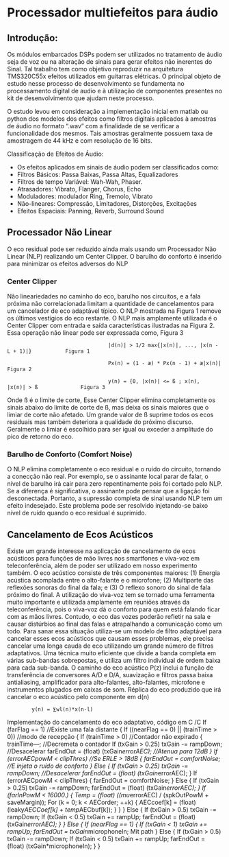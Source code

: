 # Processador multiefeitos para áudio

## Introdução:
  Os módulos embarcados DSPs podem ser utilizados no tratamento de áudio seja de voz ou na alteração de sinais para gerar efeitos não inerentes do Sinal. Tal trabalho tem como objetivo reproduzir na arquitetura TMS320C55x efeitos utilizados em guitarras elétricas.  O principal objeto de estudo nesse processo de desenvolvimento se fundamenta no processamento digital de audio e à utilização de componentes presentes no kit de desenvolvimento que ajudam neste processo. 
 
  O estudo levou em consideração a implementação inicial em matlab ou python dos modelos dos efeitos como filtros digitais aplicados à amostras de áudio no formato “.wav” com a finalidade de se verificar a funcionalidade dos mesmos. Tais amostras geralmente possuem taxa de amostragem de 44 kHz e com resolução de 16 bits.
  
Classificação de Efeitos de Áudio:
* Os efeitos aplicados em sinais de áudio podem ser classificados como:
* Filtros Básicos: Passa Baixas, Passa Altas, Equalizadores
* Filtros de tempo Variável: Wah-Wah, Phaser.
* Atrasadores: Vibrato, Flanger, Chorus, Echo
* Moduladores: modulador Ring, Tremolo, Vibrato
* Não-lineares: Compressão, Limitadores, Distorções, Excitações
* Efeitos Espaciais: Panning, Reverb, Surround Sound


## Processador Não Linear
  O eco residual pode ser reduzido ainda mais usando um Processador Não Linear (NLP) realizando um Center Clipper. O barulho do conforto é inserido para minimizar os efeitos adversos do NLP
  
  ### Center Clipper
  Não lineariedades no caminho do eco, barulho nos circuitos, e a fala próxima não correlacionada limitam a quantidade de cancelamentos para um cancelador de eco adaptável típico. O NLP mostrada na Figura 1 remove os últimos vestígios do eco restante. O NLP mais amplamente utilizada é o Center Clipper com entrada e saída características ilustradas na Figura 2. Essa operação não linear pode ser expressada como, Figura 3

                                     |d(n)| > 1/2 max{|x(n)|, ..., |x(n - L + 1)|}           Figura 1
                                     
                                     Px(n) = (1 - æ) * Px(n - 1) + æ|x(n)|                   Figura 2
                                     
                                     y(n) = {0, |x(n)| <= ß ; x(n),  |x(n)| > ß              Figura 3
                                     
  Onde ß é o limite de corte, Esse Center Clipper elimina completamente os sinais abaixo do limite de corte de ß, mas deixa os sinais maiores que o limiar de corte não afetado. Um grande valor de ß suprime todos os ecos residuais mas também deteriora a qualidade do próximo discurso. Geralmente o limiar é escolhido para ser igual ou exceder a amplitude do pico de retorno do eco.
  
  ### Barulho de Conforto (Comfort Noise)
  O NLP elimina completamente o eco residual e o ruído do circuito, tornando a conecção não real. Por exemplo, se o assinante local parar de falar, o nível de barulho irá cair para zero repentinamente pois foi cortado pelo NLP. Se a diferença é significativa, o assinante pode pensar que a ligação foi desconectada. Portanto, a supressão completa de sinal usando NLP tem um efeito indesejado. Este problema pode ser resolvido injetando-se baixo nível de ruído quando o eco residual é suprimido.
  
  ## Cancelamento de Ecos Acústicos
  Existe um grande interesse na aplicação de cancelamento de ecos acústicos para funções de mão livres nos smartfones e viva-voz em teleconferência, além de poder ser utilizado em nosso experimento também. O eco acústico consiste de três componentes maiores: (1) Energia acústica acomplada entre o alto-falante e o microfone; (2) Multiparte das reflexões sonoras do final da fala; e (3) O reflexo sonoro do sinal de fala próximo do final.
A utilização do viva-voz tem se tornado uma ferramenta muito importante e utilizada amplamente em reuniões através da teleconferência, pois o viva-voz dá o conforto para quem está falando ficar com as mãos livres. Contudo, o eco das vozes poderão refletir na sala e causar distúrbios ao final das falas e atrapalhando a comunicação como um todo. Para sanar essa situação utiliza-se um modelo de filtro adaptável para cancelar esses ecos acústicos que causam esses problemas, ele precisa cancelar uma longa cauda de eco utilizando um grande número de filtros adaptativos. Uma técnica muito eficiente que divide a banda completa em várias sub-bandas sobrepostas, e utiliza um filtro individual de ordem baixa para cada sub-banda.
O caminho do eco acústico P(z) inclui a função de transferência de conversores A/D e D/A, suavização e filtros passa baixa antialiasing, amplificador para alto-falantes, alto-falantes, microfone e instrumentos plugados em caixas de som.
Réplica do eco produzido que irá cancelar o eco acústico pelo componente em d(n)

			y(n) = ⨊wl(n)*x(n-l)

Implementação do cancelamento do eco adaptativo, código em C
/C
If (farFlag == 1)					//Existe uma fala distante
{
	If ((nearFlag == 0) || (trainTime > 0))		//modo de recepção
	{
		If (trainTime > 0)			//Contador não expirado
		{
			trainTime—;			//Decremeta o contador
			If (txGain > 0.25) txGain -= rampDown;	//Desacelerar
			farEndOut = (float) (txGain*errorAEC);	//Atenua para 12dB
		}
		If (errorAECpowM < clipThres)	//Se ERLE > 18dB
		{
			farEndOut = comfortNoise;		//E injeta o ruído de conforto
		}
		Else
		{
			If (txGain > 0.25) txGain -= rampDown;	//Desacelerar
			farEndOut = (float) (txGain*errorAEC);
		}
		If (errorAECpowM < clipThres)
		{
			farEndOut = comfortNoise;
		}
		Else
		{
			If (txGain > 0.25) txGain -= rampDown;
			farEndOut = (float) (txGain*errorAEC);
		}
		If (farInPowM < 16000.)
		{
			Temp = (float) ((mu*errorAEC) / (spkOutPowM + saveMargin));
			For (k = 0; k < AECorder; ++k)
			{
				AECcoef[k] = (float) (leaky*AECCoef[k] + temp*AECbuf[k]);
			}
		}
	}
	Else
	{
	If (txGain > 0.5) txGain -= rampDown;
	If (txGain < 0.5) txGain += rampUp;
	farEndOut = (float) (txGain*errorAEC);
	}
}
Else
{
	If (nearFlag == 1)
	{
		If (txGain < 1) txGain += rampUp;
		farEndOut = txGain*microphoneIn;
Mit path
	}
	Else
	{
		If (txGain > 0.5) txGain -= rampDown;
		If (txGain < 0.5) txGain += rampUp;
		farEndOut = (float) (txGain*microphoneIn);
	}
}

